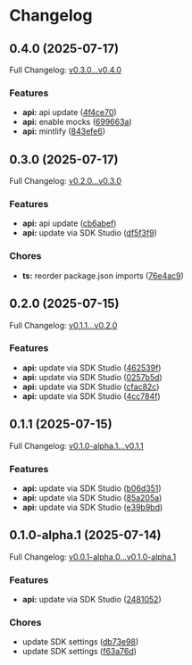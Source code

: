# Changelog

## 0.4.0 (2025-07-17)

Full Changelog: [v0.3.0...v0.4.0](https://github.com/solvice/vrp-solver-sdk/compare/v0.3.0...v0.4.0)

### Features

* **api:** api update ([4f4ce70](https://github.com/solvice/vrp-solver-sdk/commit/4f4ce709f31c17113ea34f81fadfa11ca2e31e70))
* **api:** enable mocks ([699663a](https://github.com/solvice/vrp-solver-sdk/commit/699663accab6f6a7ddf592ca69b6f093dc163e6b))
* **api:** mintlify ([843efe6](https://github.com/solvice/vrp-solver-sdk/commit/843efe6ec592ba4ac87e850653b82dc15c9e9f36))

## 0.3.0 (2025-07-17)

Full Changelog: [v0.2.0...v0.3.0](https://github.com/solvice/vrp-solver-sdk/compare/v0.2.0...v0.3.0)

### Features

* **api:** api update ([cb6abef](https://github.com/solvice/vrp-solver-sdk/commit/cb6abefa9eba0684a00a92024540a5fb8c5a3e72))
* **api:** update via SDK Studio ([df5f3f9](https://github.com/solvice/vrp-solver-sdk/commit/df5f3f9342e22328802cd9b5df31350d78b751bf))


### Chores

* **ts:** reorder package.json imports ([76e4ac9](https://github.com/solvice/vrp-solver-sdk/commit/76e4ac98d8baeb5f109e61c1764e1e19c3de6b43))

## 0.2.0 (2025-07-15)

Full Changelog: [v0.1.1...v0.2.0](https://github.com/solvice/vrp-solver-sdk/compare/v0.1.1...v0.2.0)

### Features

* **api:** update via SDK Studio ([462539f](https://github.com/solvice/vrp-solver-sdk/commit/462539f713aff7f24e82a04bbd5d3d157b3adaf5))
* **api:** update via SDK Studio ([0257b5d](https://github.com/solvice/vrp-solver-sdk/commit/0257b5d30b9243cad7af865e1820eae6af4c6ef1))
* **api:** update via SDK Studio ([cfac82c](https://github.com/solvice/vrp-solver-sdk/commit/cfac82c77e578d92dafa6a359b17943823b37aa5))
* **api:** update via SDK Studio ([4cc784f](https://github.com/solvice/vrp-solver-sdk/commit/4cc784ffcb52e1d82a613f59b462190358bb56f8))

## 0.1.1 (2025-07-15)

Full Changelog: [v0.1.0-alpha.1...v0.1.1](https://github.com/solvice/vrp-solver-sdk/compare/v0.1.0-alpha.1...v0.1.1)

### Features

* **api:** update via SDK Studio ([b06d351](https://github.com/solvice/vrp-solver-sdk/commit/b06d3514e75d57e5c0fc4e7b67e0a34a3b789d30))
* **api:** update via SDK Studio ([85a205a](https://github.com/solvice/vrp-solver-sdk/commit/85a205a390f8e5aecf9981080888ff684b528310))
* **api:** update via SDK Studio ([e39b9bd](https://github.com/solvice/vrp-solver-sdk/commit/e39b9bdcf0dcbc110d0040970b53fd3f7490eb7f))

## 0.1.0-alpha.1 (2025-07-14)

Full Changelog: [v0.0.1-alpha.0...v0.1.0-alpha.1](https://github.com/solvice/vrp-solver-sdk/compare/v0.0.1-alpha.0...v0.1.0-alpha.1)

### Features

* **api:** update via SDK Studio ([2481052](https://github.com/solvice/vrp-solver-sdk/commit/248105203eaca98ccbc0628a0e614326b1ec2e3f))


### Chores

* update SDK settings ([db73e98](https://github.com/solvice/vrp-solver-sdk/commit/db73e98cbc773046b117805f8ccc5edc3746a29e))
* update SDK settings ([f63a76d](https://github.com/solvice/vrp-solver-sdk/commit/f63a76dd716027c36e15f396fea3e4de8aae7ceb))
